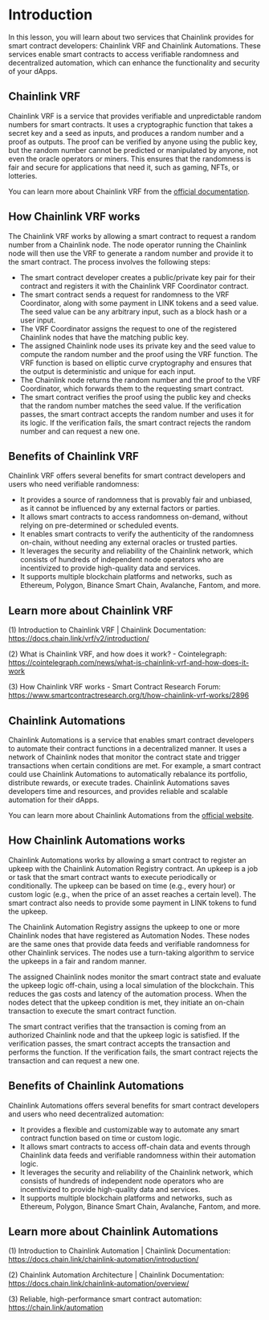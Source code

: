 # Introduction

In this lesson, you will learn about two services that Chainlink provides for smart contract developers: Chainlink VRF and Chainlink Automations. These services enable smart contracts to access verifiable randomness and decentralized automation, which can enhance the functionality and security of your dApps.

## Chainlink VRF

Chainlink VRF is a service that provides verifiable and unpredictable random numbers for smart contracts. It uses a cryptographic function that takes a secret key and a seed as inputs, and produces a random number and a proof as outputs. The proof can be verified by anyone using the public key, but the random number cannot be predicted or manipulated by anyone, not even the oracle operators or miners. This ensures that the randomness is fair and secure for applications that need it, such as gaming, NFTs, or lotteries.

You can learn more about Chainlink VRF from the [official documentation](https://docs.chain.link/vrf/v2/introduction/).

## How Chainlink VRF works

The Chainlink VRF works by allowing a smart contract to request a random number from a Chainlink node. The node operator running the Chainlink node will then use the VRF to generate a random number and provide it to the smart contract. The process involves the following steps:

- The smart contract developer creates a public/private key pair for their contract and registers it with the Chainlink VRF Coordinator contract.
- The smart contract sends a request for randomness to the VRF Coordinator, along with some payment in LINK tokens and a seed value. The seed value can be any arbitrary input, such as a block hash or a user input.
- The VRF Coordinator assigns the request to one of the registered Chainlink nodes that have the matching public key.
- The assigned Chainlink node uses its private key and the seed value to compute the random number and the proof using the VRF function. The VRF function is based on elliptic curve cryptography and ensures that the output is deterministic and unique for each input.
- The Chainlink node returns the random number and the proof to the VRF Coordinator, which forwards them to the requesting smart contract.
- The smart contract verifies the proof using the public key and checks that the random number matches the seed value. If the verification passes, the smart contract accepts the random number and uses it for its logic. If the verification fails, the smart contract rejects the random number and can request a new one.

## Benefits of Chainlink VRF

Chainlink VRF offers several benefits for smart contract developers and users who need verifiable randomness:

- It provides a source of randomness that is provably fair and unbiased, as it cannot be influenced by any external factors or parties.
- It allows smart contracts to access randomness on-demand, without relying on pre-determined or scheduled events.
- It enables smart contracts to verify the authenticity of the randomness on-chain, without needing any external oracles or trusted parties.
- It leverages the security and reliability of the Chainlink network, which consists of hundreds of independent node operators who are incentivized to provide high-quality data and services.
- It supports multiple blockchain platforms and networks, such as Ethereum, Polygon, Binance Smart Chain, Avalanche, Fantom, and more.

## Learn more about Chainlink VRF

(1) Introduction to Chainlink VRF | Chainlink Documentation: <https://docs.chain.link/vrf/v2/introduction/>

(2) What is Chainlink VRF, and how does it work? - Cointelegraph: <https://cointelegraph.com/news/what-is-chainlink-vrf-and-how-does-it-work>

(3) How Chainlink VRF works - Smart Contract Research Forum: <https://www.smartcontractresearch.org/t/how-chainlink-vrf-works/2896>

## Chainlink Automations

Chainlink Automations is a service that enables smart contract developers to automate their contract functions in a decentralized manner. It uses a network of Chainlink nodes that monitor the contract state and trigger transactions when certain conditions are met. For example, a smart contract could use Chainlink Automations to automatically rebalance its portfolio, distribute rewards, or execute trades. Chainlink Automations saves developers time and resources, and provides reliable and scalable automation for their dApps.

You can learn more about Chainlink Automations from the [official website](https://chain.link/automation).

## How Chainlink Automations works

Chainlink Automations works by allowing a smart contract to register an upkeep with the Chainlink Automation Registry contract. An upkeep is a job or task that the smart contract wants to execute periodically or conditionally. The upkeep can be based on time (e.g., every hour) or custom logic (e.g., when the price of an asset reaches a certain level). The smart contract also needs to provide some payment in LINK tokens to fund the upkeep.

The Chainlink Automation Registry assigns the upkeep to one or more Chainlink nodes that have registered as Automation Nodes. These nodes are the same ones that provide data feeds and verifiable randomness for other Chainlink services. The nodes use a turn-taking algorithm to service the upkeeps in a fair and random manner.

The assigned Chainlink nodes monitor the smart contract state and evaluate the upkeep logic off-chain, using a local simulation of the blockchain. This reduces the gas costs and latency of the automation process. When the nodes detect that the upkeep condition is met, they initiate an on-chain transaction to execute the smart contract function.

The smart contract verifies that the transaction is coming from an authorized Chainlink node and that the upkeep logic is satisfied. If the verification passes, the smart contract accepts the transaction and performs the function. If the verification fails, the smart contract rejects the transaction and can request a new one.

## Benefits of Chainlink Automations

Chainlink Automations offers several benefits for smart contract developers and users who need decentralized automation:

- It provides a flexible and customizable way to automate any smart contract function based on time or custom logic.
- It allows smart contracts to access off-chain data and events through Chainlink data feeds and verifiable randomness within their automation logic.
- It leverages the security and reliability of the Chainlink network, which consists of hundreds of independent node operators who are incentivized to provide high-quality data and services.
- It supports multiple blockchain platforms and networks, such as Ethereum, Polygon, Binance Smart Chain, Avalanche, Fantom, and more.

## Learn more about Chainlink Automations

(1) Introduction to Chainlink Automation | Chainlink Documentation: <https://docs.chain.link/chainlink-automation/introduction/>

(2) Chainlink Automation Architecture | Chainlink Documentation: <https://docs.chain.link/chainlink-automation/overview/>

(3) Reliable, high-performance smart contract automation: <https://chain.link/automation>
